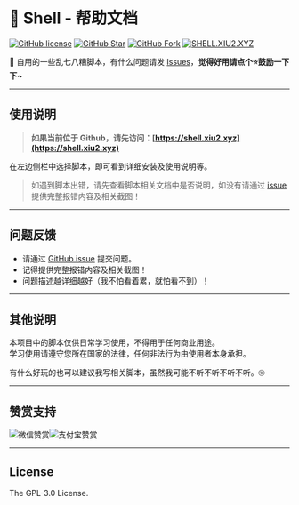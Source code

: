 # 📖 Shell - 帮助文档

[![GitHub license](https://img.shields.io/github/license/XIU2/Shell.svg?style=flat-square&color=3ba675&logo=github)](https://github.com/XIU2/Shell/)
[![GitHub Star](https://img.shields.io/github/stars/XIU2/Shell.svg?style=flat-square&label=Star&color=3ba675&logo=github)](https://github.com/XIU2/Shell/)
[![GitHub Fork](https://img.shields.io/github/forks/XIU2/Shell.svg?style=flat-square&label=Fork&color=3ba675&logo=github)](https://github.com/XIU2/Shell/)
[![SHELL.XIU2.XYZ](https://img.shields.io/static/v1?label=%20&message=SHELL.XIU2.XYZ&style=flat-square&labelColor=42B983&color=3ba675&logo=data:image/png;base64,iVBORw0KGgoAAAANSUhEUgAAABAAAAAQCAYAAAAf8/9hAAAAUElEQVR42mN02tn8n4ECwEg1A/a61eBUtOHxGTh78vUdNDYAm+JcTY+hZAA2vwfImmDIOe9qobIBMIDNuchiMMOGiAHY/E5SGJBlAKmAYgMA9YZy4TweQEoAAAAASUVORK5CYII=)](https://shell.xiu2.xyz)

🔧 自用的一些乱七八糟脚本，有什么问题请发 [Issues](https://github.com/XIU2/Shell/issues/new/choose)，**觉得好用请点个⭐鼓励一下下~**  

****

## 使用说明

> **如果当前位于 Github，请先访问：[https://shell.xiu2.xyz](https://shell.xiu2.xyz)**  

在左边侧栏中选择脚本，即可看到详细安装及使用说明等。

> 如遇到脚本出错，请先查看脚本相关文档中是否说明，如没有请通过 [issue](https://github.com/XIU2/Shell/issues/new/choose) 提供完整报错内容及相关截图！  

****

## 问题反馈

- 请通过 [GitHub issue](https://github.com/XIU2/Shell/issues) 提交问题。  
- 记得提供完整报错内容及相关截图！
- 问题描述越详细越好（我不怕看着累，就怕看不到）！  

****

## 其他说明

本项目中的脚本仅供日常学习使用，不得用于任何商业用途。  
学习使用请遵守您所在国家的法律，任何非法行为由使用者本身承担。  

有什么好玩的也可以建议我写相关脚本，虽然我可能不听不听不听不听。🙄  

****

## 赞赏支持

![微信赞赏](https://fastly.jsdelivr.net/gh/XIU2/TrackersListCollection/img/zs-01.png)![支付宝赞赏](https://fastly.jsdelivr.net/gh/XIU2/TrackersListCollection/img/zs-02.png)

****

## License

The GPL-3.0 License.